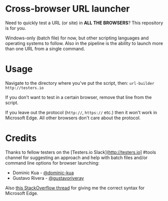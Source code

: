 # Cross-browser URL launcher
Need to quickly test a URL (or site) in **ALL THE BROWSERS**? This repository is for you. 

Windows-only (batch file) for now, but other scripting languages and operating systems to follow. Also in the pipeline is the ability to launch more than one URL from a single command.

# Usage

Navigate to the directory where you've put the script, then:
`url-builder http://testers.io`

If you don't want to test in a certain browser, remove that line from the script.

If you leave out the protocol (`http://`, `https://` etc.) then it won't work in Microsoft Edge. All other browsers don't care about the protocol.

# Credits

Thanks to fellow testers on the [Testers.io Slack](http://testers.io] #tools channel for suggesting an approach and help with batch files and/or command line options for browser launching:
* Dominic Kua - [@dominic-kua](https://github.com/dominic-kua)
* Gustavo Rivera - [@gustavoriveray](https://github.com/gustavoriveray)

Also [this StackOverflow thread](http://stackoverflow.com/questions/31164253/how-to-open-url-in-microsoft-edge-from-the-command-line) for giving me the correct syntax for Microsoft Edge.

